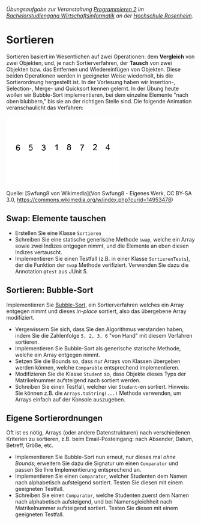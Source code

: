 _Übungsaufgabe zur Veranstaltung [Programmieren 2](https://hsro-wif-prg2.github.io) im [Bachelorstudiengang Wirtschaftsinformatik](https://www.fh-rosenheim.de/technik/informatik-mathematik/wirtschaftsinformatik-bachelor/) an der [Hochschule Rosenheim](http://www.fh-rosenheim.de)._


# Sortieren

Sortieren basiert im Wesentlichen auf zwei Operationen: dem **Vergleich** von zwei Objekten, und, je nach Sortierverfahren, der **Tausch** von zwei Objekten bzw. das Entfernen und Wiedereinfügen von Objekten.
Diese beiden Operationen werden in geeigneter Weise wiederholt, bis die Sortierordnung hergestellt ist.
In der Vorlesung haben wir Insertion-, Selection-, Merge- und Quicksort kennen gelernt.
In der Übung heute wollen wir Bubble-Sort implementieren, bei dem einzelne Elemente "nach oben blubbern," bis sie an der richtigen Stelle sind.
Die folgende Animation veranschaulicht das Verfahren:

![Animation](animation.gif)

Quelle: [Swfung8 von Wikimedia](Von Swfung8 - Eigenes Werk, CC BY-SA 3.0, https://commons.wikimedia.org/w/index.php?curid=14953478)


## Swap: Elemente tauschen

- Erstellen Sie eine Klasse `Sortieren`
- Schreiben Sie eine statische generische Methode `swap`, welche ein Array sowie zwei Indizes entgegen nimmt, und die Elemente an eben diesen Indizes vertauscht.
- Implementieren Sie einen Testfall (z.B. in einer Klasse `SortierenTests`), der die Funktion der `swap` Methode verifiziert.
	Verwenden Sie dazu die Annotation `@Test` aus JUnit 5.


## Sortieren: Bubble-Sort

Implementieren Sie [Bubble-Sort](https://de.wikipedia.org/wiki/Bubblesort), ein Sortierverfahren welches ein Array entgegen nimmt und dieses _in-place_ sortiert, also das übergebene Array modifiziert.

- Vergewissern Sie sich, dass Sie den Algorithmus verstanden haben, indem Sie die Zahlenfolge `5, 2, 3, 6` "von Hand" mit diesem Verfahren sortieren.
- Implementieren Sie Bubble-Sort als generische statische Methode, welche ein Array entgegen nimmt.
- Setzen Sie die Bounds so, dass nur Arrays von Klassen übergeben werden können, welche `Comparable` entsprechend implementieren.
- Modifizieren Sie die Klasse `Student` so, dass Objekte dieses Typs der Matrikelnummer aufsteigend nach sortiert werden.
- Schreiben Sie einen Testfall, welcher vier `Student`-en sortiert.
	Hinweis: Sie können z.B. die `Arrays.toString(...)` Methode verwenden, um Arrays einfach auf der Konsole auszugeben.


## Eigene Sortierordnungen

Oft ist es nötig, Arrays (oder andere Datenstrukturen) nach verschiedenen Kriterien zu sortieren, z.B. beim Email-Posteingang: nach Absender, Datum, Betreff, Größe, etc.

- Implementieren Sie Bubble-Sort nun erneut, nur dieses mal _ohne Bounds_; erweitern Sie dazu die Signatur um einen `Comparator` und passen Sie Ihre Implementierung entsprechend an.
- Implementieren Sie einen `Comparator`, welcher Studenten dem Namen nach alphabetisch aufsteigend sortiert.
	Testen Sie diesen mit einem geeigneten Testfall.
- Schreiben Sie einen `Comparator`, welche Studenten zuerst dem Namen nach alphabetisch aufsteigend, und bei Namensgleichheit nach Matrikelnummer aufsteigend sortiert.
	Testen Sie diesen mit einem geeigneten Testfall.

